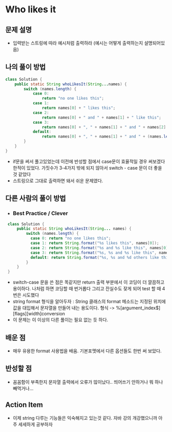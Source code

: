 # Who likes it

## 문제 설명

*  입력받는 스트링에 따라 예시처럼 출력하라 (예시는 어떻게 출력하는지 설명되어있음)

## 나의 풀이 방법

```java
class Solution {
    public static String whoLikesIt(String...names) {
        switch (names.length) {
            case 0:
                return "no one likes this";
            case 1:
                return names[0] + " likes this";
            case 2:
                return names[0] + " and " + names[1] + " like this";
            case 3:
                return names[0] + ", " + names[1] + " and " + names[2] + " like this";
            default:
                return names[0] + ", " + names[1] + " and " + (names.length - 2) + " others like this";
        }
    }
}
```

*   if문을 써서 풀고있었는데 이전에 반성할 점에서 case문이 효율적일 경우 써보겠다 한적이 있었다. 가짓수가 3-4가지 밖에 되지 않아서 switch - case 문이 더 좋을 것 같았다
*  스트링으로 그대로 출력하면 돼서 쉬운 문제였다.



## 다른 사람의 풀이 방법

* ### Best Practice / Clever

```java
 class Solution {
     public static String whoLikesIt(String... names) {
         switch (names.length) {
           case 0: return "no one likes this";
           case 1: return String.format("%s likes this", names[0]);
           case 2: return String.format("%s and %s like this", names[0], names[1]);
           case 3: return String.format("%s, %s and %s like this", names[0], names[1], names[2]);
           default: return String.format("%s, %s and %d others like this", names[0], names[1], names.length - 2);
         }
     }
 }
```

*  switch-case 문을 쓴 점은 똑같지만 return 출력 부분에서 이 코딩이 더 깔끔하고 용이하다. 나처럼 하면 코딩할 때 번거롭다 그리고 잔실수도 잦게 되어 test 할 때 4번은 시도했다
*  string format 형식을 알아두자 : 
String 클래스의 format 메소드는 지정된 위치에 값을 대입해서 문자열을 만들어 내는 용도이다. 
형식 -> %[argument_index$][flags][width]conversion
*  이 문제는 이 이상의 다른 풀이는 필요 없는 듯 하다.


## 배운 점

*  매우 유용한 format 사용법을 배움. 기본포멧에서 다른 옵션들도 한번 써 보았다.

## 반성할 점

*   꼼꼼함이 부족한지 문자열 출력에서 오류가 많이났다.. 띄어쓰기 안하거나 뭐 하나 빼먹거나...

## Action Item

*   이제 string 다루는 기능들은 익숙해지고 있는것 같다. 자바 강의 개강했으니까 아주 세세하게 공부하자

